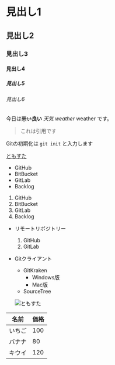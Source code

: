 # 見出し1
## 見出し2
### 見出し3
#### 見出し4
##### 見出し5
###### 見出し6

今日は~~悪い~~**良い** *天気* *weather* weather です。

>これは引用です

Gitの初期化は `git init` と入力します

[ともすた](https://tomosta.jp)

- GitHub
- BitBucket
- GitLab
- Backlog

1. GitHub
2. BitBucket
3. GitLab
4. Backlog

- リモートリポジトリー
  1. GitHub
  2. GitLab
- Gitクライアント
  - GitKraken
    - Windows版
    - Mac版
  - SourceTree
  
  ![ともすた](https://tomosta.jp/wp-content/uploads/2020/02/tomosta-logo.svg)
  
名前 | 価格
--- | ---
いちご | 100
バナナ | 80
キウイ | 120
